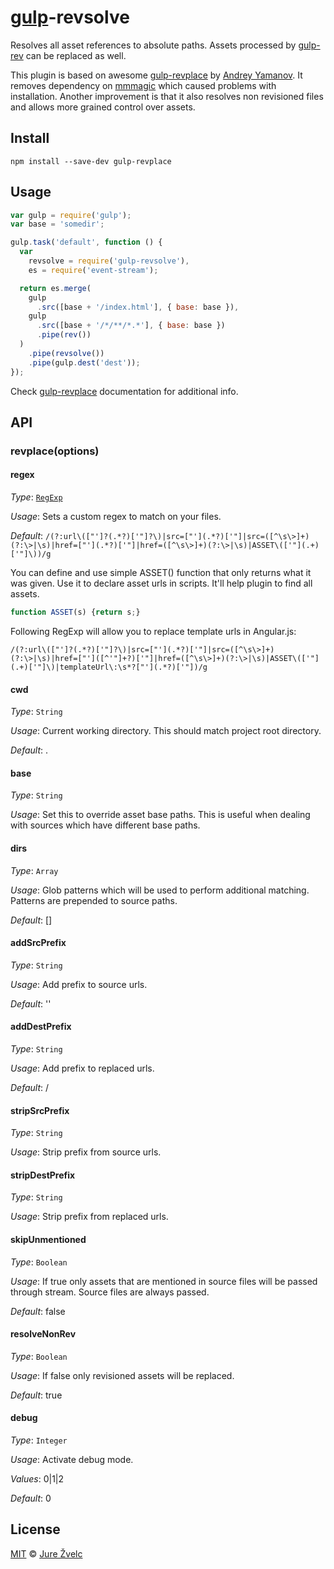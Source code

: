 # [gulp](http://gulpjs.com)-revsolve

Resolves all asset references to absolute paths. Assets processed
by [gulp-rev](https://github.com/sindresorhus/gulp-rev) can be replaced as well.

This plugin is based on awesome [gulp-revplace](https://github.com/tenphi/gulp-revplace) by [Andrey Yamanov](https://github.com/tenphi).
It removes dependency on [mmmagic](https://github.com/mscdex/mmmagic) which caused problems with installation.
Another improvement is that it also resolves non revisioned files and allows more grained control over assets.

## Install

```
npm install --save-dev gulp-revplace
```

## Usage

```javascript
var gulp = require('gulp');
var base = 'somedir';

gulp.task('default', function () {
  var
    revsolve = require('gulp-revsolve'),
    es = require('event-stream');

  return es.merge(
    gulp
      .src([base + '/index.html'], { base: base }),
    gulp
      .src([base + '/*/**/*.*'], { base: base })
      .pipe(rev())
  )
    .pipe(revsolve())
    .pipe(gulp.dest('dest'));
});
```

Check [gulp-revplace](https://github.com/tenphi/gulp-revplace) documentation
for additional info.

## API

### revplace(options)

#### regex

_Type_: [`RegExp`](https://developer.mozilla.org/en-US/docs/Web/JavaScript/Reference/Global_Objects/RegExp)

_Usage_: Sets a custom regex to match on your files.

_Default_: `/(?:url\(["']?(.*?)['"]?\)|src=["'](.*?)['"]|src=([^\s\>]+)(?:\>|\s)|href=["'](.*?)['"]|href=([^\s\>]+)(?:\>|\s)|ASSET\(['"](.+)['"]\))/g`

You can define and use simple ASSET() function that only returns what it was given. Use it to declare asset urls in scripts. It'll help plugin to find all assets.

```javascript
function ASSET(s) {return s;}
```

Following RegExp will allow you to replace template urls in Angular.js:

`/(?:url\(["']?(.*?)['"]?\)|src=["'](.*?)['"]|src=([^\s\>]+)(?:\>|\s)|href=["']([^'"]+?)['"]|href=([^\s\>]+)(?:\>|\s)|ASSET\(['"](.+)['"]\)|templateUrl\:\s*?["'](.*?)['"])/g`

#### cwd
_Type_: `String`

_Usage_: Current working directory. This should match project root directory.

_Default_: .

#### base
_Type_: `String`

_Usage_: Set this to override asset base paths. This is useful when dealing with sources which have different base paths.

#### dirs
_Type_: `Array`

_Usage_: Glob patterns which will be used to perform additional matching. Patterns are prepended to source paths.

_Default_: []

#### addSrcPrefix
_Type_: `String`

_Usage_: Add prefix to source urls.

_Default_: ''

#### addDestPrefix
_Type_: `String`

_Usage_: Add prefix to replaced urls.

_Default_: /

#### stripSrcPrefix
_Type_: `String`

_Usage_: Strip prefix from source urls.

#### stripDestPrefix
_Type_: `String`

_Usage_: Strip prefix from replaced urls.

#### skipUnmentioned
_Type_: `Boolean`

_Usage_: If true only assets that are mentioned in source files will be passed through stream. Source files are always passed.

_Default_: false

#### resolveNonRev
_Type_: `Boolean`

_Usage_: If false only revisioned assets will be replaced.

_Default_: true

#### debug
_Type_: `Integer`

_Usage_: Activate debug mode.

_Values_: 0|1|2

_Default_: 0

## License

[MIT](http://opensource.org/licenses/MIT) © [Jure Žvelc](https://github.com/jzvelc)